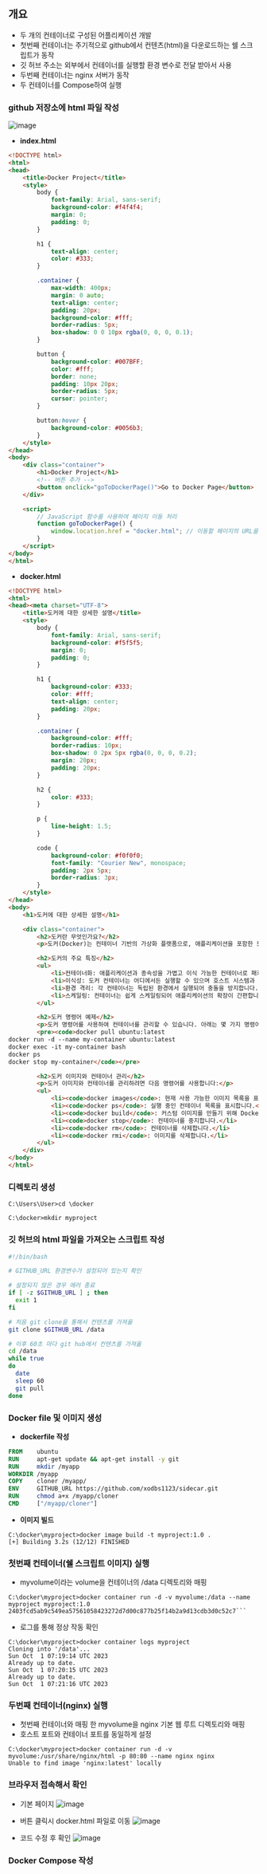 ## 개요 ##
- 두 개의 컨테이너로 구성된 어플리케이션 개발
- 첫번째 컨테이너는 주기적으로 github에서 컨텐츠(html)을 다운로드하는 쉘 스크립트가 동작
- 깃 허브 주소는 외부에서 컨테이너를 실행할 환경 변수로 전달 받아서 사용
- 두번째 컨테이너는 nginx 서버가 동작
- 두 컨테이너를 Compose하여 실행

### github 저장소에 html 파일 작성 ###
![image](https://github.com/xodbs1123/Docker/assets/61976898/f6a9af1c-6c43-48fc-b504-2146464ba59c)

- **index.html**
  
```html
<!DOCTYPE html>
<html>
<head>
    <title>Docker Project</title>
    <style>
        body {
            font-family: Arial, sans-serif;
            background-color: #f4f4f4;
            margin: 0;
            padding: 0;
        }

        h1 {
            text-align: center;
            color: #333;
        }

        .container {
            max-width: 400px;
            margin: 0 auto;
            text-align: center;
            padding: 20px;
            background-color: #fff;
            border-radius: 5px;
            box-shadow: 0 0 10px rgba(0, 0, 0, 0.1);
        }

        button {
            background-color: #007BFF;
            color: #fff;
            border: none;
            padding: 10px 20px;
            border-radius: 5px;
            cursor: pointer;
        }

        button:hover {
            background-color: #0056b3;
        }
    </style>
</head>
<body>
    <div class="container">
        <h1>Docker Project</h1>
        <!-- 버튼 추가 -->
        <button onclick="goToDockerPage()">Go to Docker Page</button>
    </div>

    <script>
        // JavaScript 함수를 사용하여 페이지 이동 처리
        function goToDockerPage() {
            window.location.href = "docker.html"; // 이동할 페이지의 URL을 여기에 입력
        }
    </script>
</body>
</html>
```
- **docker.html**
  
```html
<!DOCTYPE html>
<html>
<head><meta charset="UTF-8">
    <title>도커에 대한 상세한 설명</title>
    <style>
        body {
            font-family: Arial, sans-serif;
            background-color: #f5f5f5;
            margin: 0;
            padding: 0;
        }

        h1 {
            background-color: #333;
            color: #fff;
            text-align: center;
            padding: 20px;
        }

        .container {
            background-color: #fff;
            border-radius: 10px;
            box-shadow: 0 2px 5px rgba(0, 0, 0, 0.2);
            margin: 20px;
            padding: 20px;
        }

        h2 {
            color: #333;
        }

        p {
            line-height: 1.5;
        }

        code {
            background-color: #f0f0f0;
            font-family: "Courier New", monospace;
            padding: 2px 5px;
            border-radius: 3px;
        }
    </style>
</head>
<body>
    <h1>도커에 대한 상세한 설명</h1>

    <div class="container">
        <h2>도커란 무엇인가요?</h2>
        <p>도커(Docker)는 컨테이너 기반의 가상화 플랫폼으로, 애플리케이션을 포함한 모든 종속성을 격리된 환경에 패키징하고 실행하는 데 사용됩니다.</p>

        <h2>도커의 주요 특징</h2>
        <ul>
            <li>컨테이너화: 애플리케이션과 종속성을 가볍고 이식 가능한 컨테이너로 패키징합니다.</li>
            <li>이식성: 도커 컨테이너는 어디에서든 실행할 수 있으며 호스트 시스템과 독립적입니다.</li>
            <li>환경 격리: 각 컨테이너는 독립된 환경에서 실행되어 충돌을 방지합니다.</li>
            <li>스케일링: 컨테이너는 쉽게 스케일링되어 애플리케이션의 확장이 간편합니다.</li>
        </ul>

        <h2>도커 명령어 예제</h2>
        <p>도커 명령어를 사용하여 컨테이너를 관리할 수 있습니다. 아래는 몇 가지 명령어 예제입니다:</p>
        <pre><code>docker pull ubuntu:latest
docker run -d --name my-container ubuntu:latest
docker exec -it my-container bash
docker ps
docker stop my-container</code></pre>

        <h2>도커 이미지와 컨테이너 관리</h2>
        <p>도커 이미지와 컨테이너를 관리하려면 다음 명령어를 사용합니다:</p>
        <ul>
            <li><code>docker images</code>: 현재 사용 가능한 이미지 목록을 표시합니다.</li>
            <li><code>docker ps</code>: 실행 중인 컨테이너 목록을 표시합니다.</li>
            <li><code>docker build</code>: 커스텀 이미지를 만들기 위해 Dockerfile을 사용합니다.</li>
            <li><code>docker stop</code>: 컨테이너를 중지합니다.</li>
            <li><code>docker rm</code>: 컨테이너를 삭제합니다.</li>
            <li><code>docker rmi</code>: 이미지를 삭제합니다.</li>
        </ul>
    </div>
</body>
</html>
```

### 디렉토리 생성 ###
```
C:\Users\User>cd \docker

C:\docker>mkdir myproject
```


### 깃 허브의 html 파일을 가져오는 스크립트 작성 ###
```bash
#!/bin/bash

# GITHUB_URL 환경변수가 설정되어 있는지 확인

# 설정되지 않은 경우 에러 종료
if [ -z $GITHUB_URL ] ; then
  exit 1
fi

# 처음 git clone을 통해서 컨텐츠를 가져옮
git clone $GITHUB_URL /data

# 이후 60초 마다 git hub에서 컨텐츠를 가져옮
cd /data
while true
do
  date
  sleep 60
  git pull
done
```

### Docker file 및 이미지 생성 ###
- **dockerfile 작성**
  
```dockerfile
FROM    ubuntu
RUN     apt-get update && apt-get install -y git
RUN     mkdir /myapp
WORKDIR /myapp
COPY    cloner /myapp/
ENV     GITHUB_URL https://github.com/xodbs1123/sidecar.git
RUN     chmod a+x /myapp/cloner
CMD     ["/myapp/cloner"]
```

- **이미지 빌드**
```
C:\docker\myproject>docker image build -t myproject:1.0 .
[+] Building 3.2s (12/12) FINISHED
```

### 첫번째 컨테이너(쉘 스크립트 이미지) 실행 ###
- myvolume이라는 volume을 컨테이너의 /data 디렉토리와 매핑
```
C:\docker\myproject>docker container run -d -v myvolume:/data --name myproject myproject:1.0
2403fcd5ab9c549ea57561058423272d7d00c877b25f14b2a9d13cdb3d0c52c7```
```

- 로그를 통해 정상 작동 확인
```
C:\docker\myproject>docker container logs myproject
Cloning into '/data'...
Sun Oct  1 07:19:14 UTC 2023
Already up to date.
Sun Oct  1 07:20:15 UTC 2023
Already up to date.
Sun Oct  1 07:21:16 UTC 2023
```

### 두번째 컨테이너(nginx) 실행 ###
- 첫번째 컨테이너와 매핑 한 myvolume을 nginx 기본 웹 루트 디렉토리와 매핑
- 호스트 포트와 컨테이너 포트를 동일하게 설정
```
C:\docker\myproject>docker container run -d -v myvolume:/usr/share/nginx/html -p 80:80 --name nginx nginx
Unable to find image 'nginx:latest' locally
```

### 브라우저 접속해서 확인 ###

- 기본 페이지
![image](https://github.com/xodbs1123/Docker/assets/61976898/a6b796d9-b229-45f6-a521-737a2128c4bc)

- 버튼 클릭시 docker.html 파일로 이동
![image](https://github.com/xodbs1123/Docker/assets/61976898/b6b4a687-2a96-4dd9-87c1-6f8f461b31df)

- 코드 수정 후 확인
![image](https://github.com/xodbs1123/Docker/assets/61976898/f4c0eace-de48-4716-b707-7da68d019466)


### Docker Compose 작성 ###
